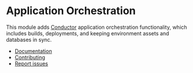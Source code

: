 Application Orchestration
=========================

This module adds [Conductor](https://github.com/conductorphp/conductor-core) 
application orchestration functionality, which includes builds, deployments,
and keeping environment assets and databases in sync. 

* [Documentation](docs/index.md)
* [Contributing](https://github.com/conductorphp/conductor-core/blob/master/README.md#contributing)
* [Report issues](https://github.com/conductorphp/conductor-application-orchestration/issues)
